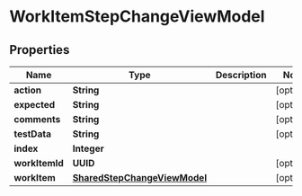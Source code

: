 

# WorkItemStepChangeViewModel


## Properties

| Name | Type | Description | Notes |
|------------ | ------------- | ------------- | -------------|
|**action** | **String** |  |  [optional] |
|**expected** | **String** |  |  [optional] |
|**comments** | **String** |  |  [optional] |
|**testData** | **String** |  |  [optional] |
|**index** | **Integer** |  |  |
|**workItemId** | **UUID** |  |  [optional] |
|**workItem** | [**SharedStepChangeViewModel**](SharedStepChangeViewModel.md) |  |  [optional] |




